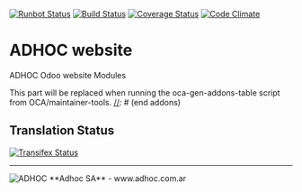 [![Runbot Status](http://runbot.adhoc.com.ar/runbot/badge/flat/13/8.0.svg)](http://runbot.adhoc.com.ar/runbot/repo/github-com-ingadhoc-website-13)
[![Build Status](https://travis-ci.org/ingadhoc/website.svg?branch=8.0)](https://travis-ci.org/ingadhoc/website)
[![Coverage Status](https://coveralls.io/repos/ingadhoc/website/badge.png?branch=8.0)](https://coveralls.io/r/ingadhoc/website?branch=8.0)
[![Code Climate](https://codeclimate.com/github/ingadhoc/website/badges/gpa.svg)](https://codeclimate.com/github/ingadhoc/website)

# ADHOC website

ADHOC Odoo website Modules

[//]: # (addons)
This part will be replaced when running the oca-gen-addons-table script from OCA/maintainer-tools.
[//]: # (end addons)

Translation Status
------------------
[![Transifex Status](https://www.transifex.com/projects/p/ingadhoc-website-8-0/chart/image_png)](https://www.transifex.com/projects/p/ingadhoc-website-8-0)

----

<img alt="ADHOC" src="http://fotos.subefotos.com/83fed853c1e15a8023b86b2b22d6145bo.png" />
**Adhoc SA** - www.adhoc.com.ar
